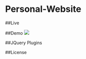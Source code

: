 # Personal-Website 

##Live 

##Demo
[<img src="http://i.imgur.com/gbV3eCD.gif" >](http://i.imgur.com/gbV3eCD.gif)

##JQuery Plugins

##License

 
